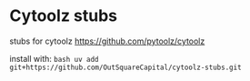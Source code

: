 # Cytoolz stubs

stubs for cytoolz
<https://github.com/pytoolz/cytoolz>

install with:
``bash
uv add git+https://github.com/OutSquareCapital/cytoolz-stubs.git
``
